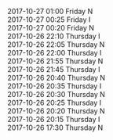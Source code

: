 2017-10-27 01:00 Friday  N  
2017-10-27 00:25 Friday  I  
2017-10-27 00:20 Friday  N  
2017-10-26 22:10 Thursday  I  
2017-10-26 22:05 Thursday  N  
2017-10-26 22:00 Thursday  I  
2017-10-26 21:55 Thursday  N  
2017-10-26 21:45 Thursday  I  
2017-10-26 20:40 Thursday  N  
2017-10-26 20:35 Thursday  I  
2017-10-26 20:30 Thursday  N  
2017-10-26 20:25 Thursday  I  
2017-10-26 20:20 Thursday  N  
2017-10-26 20:15 Thursday  I  
2017-10-26 17:30 Thursday  N  
